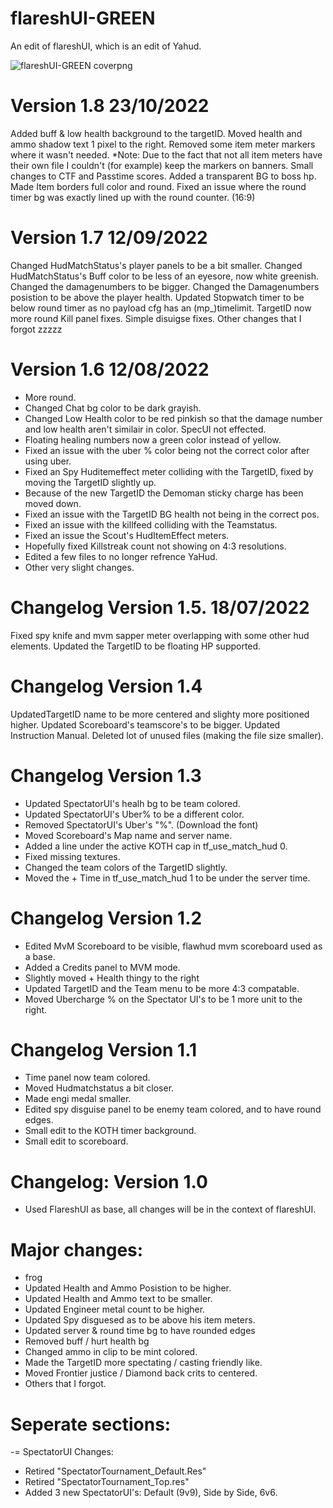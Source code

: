 # flareshUI-GREEN
An edit of flareshUI, which is an edit of Yahud.

![flareshUI-GREEN coverpng](https://user-images.githubusercontent.com/91021280/168424015-a8057136-260b-4c43-84b2-88990c0a1eb5.png)

# Version 1.8   23/10/2022
Added buff & low health background to the targetID.
Moved health and ammo shadow text 1 pixel to the right.
Removed some item meter markers where it wasn't needed. 
*Note: Due to the fact that not all item meters have their own file I couldn't (for example) keep the markers on banners.
Small changes to CTF and Passtime scores.
Added a transparent BG to boss hp.
Made Item borders full color and round.
Fixed an issue where the round timer bg was exactly lined up with the round counter. (16:9)

# Version 1.7   12/09/2022
Changed HudMatchStatus's player panels to be a bit smaller.
Changed HudMatchStatus's Buff color to be less of an eyesore, now white greenish.
Changed the damagenumbers to be bigger.
Changed the Damagenumbers posistion to be above the player health.
Updated Stopwatch timer to be below round timer as no payload cfg has an (mp_)timelimit.
TargetID now more round
Kill panel fixes.
Simple disuigse fixes.
Other changes that I forgot zzzzz

# Version 1.6   12/08/2022
+ More round.
+ Changed Chat bg color to be dark grayish.
+ Changed Low Health color to be red pinkish so that the damage number and low health aren't similair in color. SpecUI not effected.
+ Floating healing numbers now a green color instead of yellow.
+ Fixed an issue with the uber % color being not the correct color after using uber.
+ Fixed an Spy Huditemeffect meter colliding with the TargetID, fixed by moving the TargetID slightly up.
+ Because of the new TargetID the Demoman sticky charge has been moved down.
+ Fixed an issue with the TargetID BG health not being in the correct pos.
+ Fixed an issue with the killfeed colliding with the Teamstatus.
+ Fixed an issue the Scout's HudItemEffect meters.
+ Hopefully fixed Killstreak count not showing on 4:3 resolutions.
+ Edited a few files to no longer refrence YaHud.
+ Other very slight changes.

# Changelog Version 1.5. 18/07/2022
Fixed spy knife and mvm sapper meter overlapping with some other hud elements.
Updated the TargetID to be floating HP supported.

# Changelog Version 1.4
UpdatedTargetID name to be more centered and slighty more positioned higher.
Updated Scoreboard's teamscore's to be bigger.
Updated Instruction Manual.
Deleted lot of unused files (making the file size smaller).

# Changelog Version 1.3
+ Updated SpectatorUI's healh bg to be team colored.
+ Updated SpectatorUI's Uber% to be a different color.
+ Removed SpectatorUI's Uber's "%". (Download the font)
+ Moved Scoreboard's Map name and server name.
+ Added a line under the active KOTH cap in tf_use_match_hud 0.
+ Fixed missing textures.
+ Changed the team colors of the TargetID slightly.
+ Moved the + Time in tf_use_match_hud 1 to be under the server time.

# Changelog Version 1.2

+ Edited MvM Scoreboard to be visible, flawhud mvm scoreboard used as a base.
+ Added a Credits panel to MVM mode.
+ Slightly moved + Health thingy to the right
+ Updated TargetID and the Team menu to be more 4:3 compatable.
+ Moved Ubercharge % on the Spectator UI's to be 1 more unit to the right.

# Changelog Version 1.1

+ Time panel now team colored.
+ Moved Hudmatchstatus a bit closer.
+ Made engi medal smaller.
+ Edited spy disguise panel to be enemy team colored, and to have round edges.
+ Small edit to the KOTH timer background.
+ Small edit to scoreboard.

# Changelog: Version 1.0

+ Used FlareshUI as base, all changes will be in the context of flareshUI.

# Major changes:
+ frog
+ Updated Health and Ammo Posistion to be higher.
+ Updated Health and Ammo text to be smaller.
+ Updated Engineer metal count to be higher.
+ Updated Spy disguesed as to be above his item meters.
+ Updated server & round time bg to have rounded edges
+ Removed buff / hurt health bg 
+ Changed ammo in clip to be mint colored.
+ Made the TargetID more spectating / casting friendly like.
+ Moved Frontier justice / Diamond back crits to centered.
+ Others that I forgot.

# Seperate sections:
-= SpectatorUI Changes:
+ Retired "SpectatorTournament_Default.Res"
+ Retired "SpectatorTournament_Top.res" 
+ Added 3 new SpectatorUI's: Default (9v9), Side by Side, 6v6.
